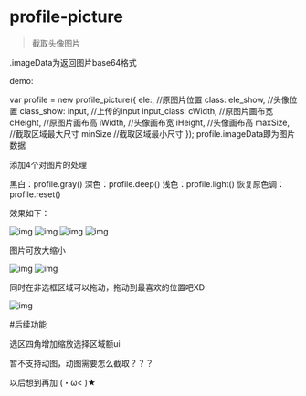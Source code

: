 # profile-picture

> 截取头像图片

.imageData为返回图片base64格式

demo:

var profile = new profile_picture({
    ele:, //原图片位置
    class:
    ele_show, //头像位置
    class_show:
    input, //上传的input
    input_class:
    cWidth, //原图片画布宽
    cHeight, //原图片画布高
    iWidth, //头像画布宽
    iHeight, //头像画布高
    maxSize, //截取区域最大尺寸
    minSize //截取区域最小尺寸
});
profile.imageData即为图片数据

添加4个对图片的处理

黑白：profile.gray()
深色：profile.deep()
浅色：profile.light()
恢复原色调：profile.reset()

效果如下：

![img](https://github.com/zhangsens/profile/blob/master/img/20170627.jpg?raw=ture)
![img](https://github.com/zhangsens/profile/blob/master/img/20170627_2.jpg?raw=ture)
![img](https://github.com/zhangsens/profile/blob/master/img/20170627_3.jpg?raw=ture)
![img](https://github.com/zhangsens/profile/blob/master/img/20170627_4.jpg?raw=ture)

图片可放大缩小

![img](https://github.com/zhangsens/profile/blob/master/img/20170627_5.jpg?raw=ture)
![img](https://github.com/zhangsens/profile/blob/master/img/20170627_6.jpg?raw=ture)

同时在非选框区域可以拖动，拖动到最喜欢的位置吧XD

![img](https://github.com/zhangsens/profile/blob/master/img/20170627_7.jpg?raw=ture)

#后续功能

选区四角增加缩放选择区域额ui

暂不支持动图，动图需要怎么截取？？？

以后想到再加 (・ω< )★
